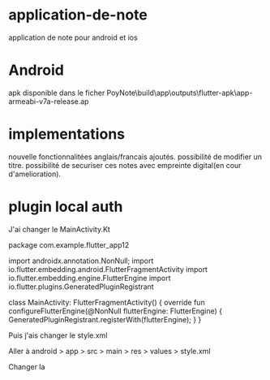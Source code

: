 # application-de-note
application de note pour android et ios
# Android
apk disponible dans le ficher PoyNote\build\app\outputs\flutter-apk\app-armeabi-v7a-release.ap

# implementations

nouvelle fonctionnalitées anglais/francais ajoutés.
possibilité de modifier un titre.
possibilité de securiser ces notes avec empreinte digital(en cour d'amelioration).

# plugin local auth

J'ai changer le MainActivity.Kt

package com.example.flutter_app12

import androidx.annotation.NonNull;
import io.flutter.embedding.android.FlutterFragmentActivity
import io.flutter.embedding.engine.FlutterEngine
import io.flutter.plugins.GeneratedPluginRegistrant

class MainActivity: FlutterFragmentActivity() {
    override fun configureFlutterEngine(@NonNull flutterEngine: FlutterEngine) {
        GeneratedPluginRegistrant.registerWith(flutterEngine);
    }
}


Puis j'ais changer le style.xml

Aller à android > app > src > main > res > values > style.xml

Changer la

<style name="LaunchTheme" parent="@android:style/Theme.Black.NoTitleBar">
à

<style name="LaunchTheme" parent="Theme.AppCompat.Light.NoActionBar">

ajouter <uses-permission android:name="android.permission.USE_FINGERPRINT"/> a androidMainifest.XML

Puis rebuilder
